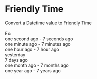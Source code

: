 Friendly Time
==
Convert a Datetime value to Friendly Time<br />
<br />
Ex:<br />
one second ago - 7 seconds ago<br />
one minute ago - 7 minutes ago<br />
one hour ago - 7 hour ago<br />
yesterday<br />
7 days ago<br />
one month ago - 7 months ago<br />
one year ago - 7 years ago<br />

